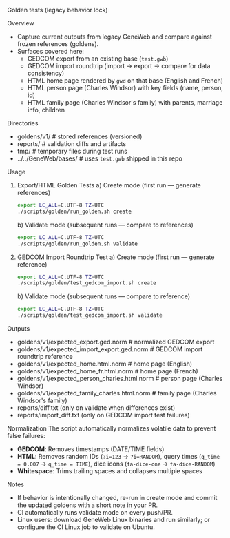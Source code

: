 Golden tests (legacy behavior lock)

Overview
- Capture current outputs from legacy GeneWeb and compare against frozen references (goldens).
- Surfaces covered here:
  - GEDCOM export from an existing base (`test.gwb`)
  - GEDCOM import roundtrip (import → export → compare for data consistency)
  - HTML home page rendered by `gwd` on that base (English and French)
  - HTML person page (Charles Windsor) with key fields (name, person, id)
  - HTML family page (Charles Windsor's family) with parents, marriage info, children

Directories
- goldens/v1/            # stored references (versioned)
- reports/               # validation diffs and artifacts
- tmp/                   # temporary files during test runs
- ../../GeneWeb/bases/   # uses `test.gwb` shipped in this repo

Usage
1) Export/HTML Golden Tests
   a) Create mode (first run — generate references)
      ```bash
      export LC_ALL=C.UTF-8 TZ=UTC
      ./scripts/golden/run_golden.sh create
      ```

   b) Validate mode (subsequent runs — compare to references)
      ```bash
      export LC_ALL=C.UTF-8 TZ=UTC
      ./scripts/golden/run_golden.sh validate
      ```

2) GEDCOM Import Roundtrip Test
   a) Create mode (first run — generate reference)
      ```bash
      export LC_ALL=C.UTF-8 TZ=UTC
      ./scripts/golden/test_gedcom_import.sh create
      ```

   b) Validate mode (subsequent runs — compare to reference)
      ```bash
      export LC_ALL=C.UTF-8 TZ=UTC
      ./scripts/golden/test_gedcom_import.sh validate
      ```

Outputs
- goldens/v1/expected_export.ged.norm             # normalized GEDCOM export
- goldens/v1/expected_import_export.ged.norm      # GEDCOM import roundtrip reference
- goldens/v1/expected_home.html.norm              # home page (English)
- goldens/v1/expected_home_fr.html.norm           # home page (French)
- goldens/v1/expected_person_charles.html.norm    # person page (Charles Windsor)
- goldens/v1/expected_family_charles.html.norm    # family page (Charles Windsor's family)
- reports/diff.txt (only on validate when differences exist)
- reports/import_diff.txt (only on GEDCOM import test failures)

Normalization
The script automatically normalizes volatile data to prevent false failures:
- **GEDCOM**: Removes timestamps (DATE/TIME fields)
- **HTML**: Removes random IDs (`?i=123` → `?i=RANDOM`), query times (`q_time = 0.007` → `q_time = TIME`), dice icons (`fa-dice-one` → `fa-dice-RANDOM`)
- **Whitespace**: Trims trailing spaces and collapses multiple spaces

Notes
- If behavior is intentionally changed, re-run in create mode and commit the updated goldens with a short note in your PR.
- CI automatically runs validate mode on every push/PR.
- Linux users: download GeneWeb Linux binaries and run similarly; or configure the CI Linux job to validate on Ubuntu.

